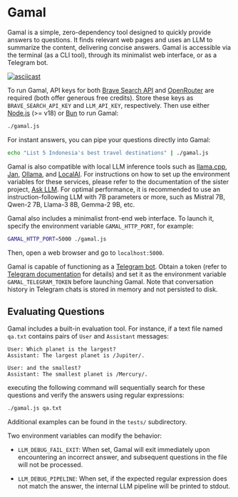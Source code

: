 # Gamal

Gamal is a simple, zero-dependency tool designed to quickly provide answers to questions. It finds relevant web pages and uses an LLM to summarize the content, delivering concise answers.  Gamal is accessible via the terminal (as a CLI tool), through its minimalist web interface, or as a Telegram bot.

[![asciicast](https://asciinema.org/a/668554.svg)](https://asciinema.org/a/668554)

To run Gamal, API keys for both [Brave Search API](https://brave.com/search/api/) and [OpenRouter](https://openrouter.ai) are required (both offer generous free credits). Store these keys as `BRAVE_SEARCH_API_KEY` and `LLM_API_KEY`, respectively. Then use either [Node.js](https://nodejs.org) (>= v18) or [Bun](https://bun.sh) to run Gamal:

```bash
./gamal.js
```

For instant answers, you can pipe your questions directly into Gamal:
```bash
echo "List 5 Indonesia's best travel destinations" | ./gamal.js
```

Gamal is also compatible with local LLM inference tools such as [llama.cpp](https://github.com/ggerganov/llama.cpp), [Jan](https://jan.ai), [Ollama](https://ollama.com), and [LocalAI](https://localai.io). For instructions on how to set up the environment variables for these services, please refer to the documentation of the sister project, [Ask LLM](https://github.com/ariya/ask-llm?tab=readme-ov-file#using-local-llm-servers). For optimal performance, it is recommended to use an instruction-following LLM with 7B parameters or more, such as Mistral 7B, Qwen-2 7B, Llama-3 8B, Gemma-2 9B, etc.

Gamal also includes a minimalist front-end web interface. To launch it, specify the environment variable `GAMAL_HTTP_PORT`, for example:
```bash
GAMAL_HTTP_PORT=5000 ./gamal.js
```
Then, open a web browser and go to `localhost:5000`.

Gamal is capable of functioning as a [Telegram bot](https://core.telegram.org/bots). Obtain a token (refer to [Telegram documentation](https://core.telegram.org/bots/tutorial#obtain-your-bot-token) for details) and set it as the environment variable `GAMAL_TELEGRAM_TOKEN` before launching Gamal. Note that conversation history in Telegram chats is stored in memory and not persisted to disk.


## Evaluating Questions

Gamal includes a built-in evaluation tool. For instance, if a text file named `qa.txt` contains pairs of `User` and `Assistant` messages:

```
User: Which planet is the largest?
Assistant: The largest planet is /Jupiter/.

User: and the smallest?
Assistant: The smallest planet is /Mercury/.
```

executing the following command will sequentially search for these questions and verify the answers using regular expressions:
```bash
./gamal.js qa.txt
```

Additional examples can be found in the `tests/` subdirectory.

Two environment variables can modify the behavior:

* `LLM_DEBUG_FAIL_EXIT`: When set, Gamal will exit immediately upon encountering an incorrect answer, and subsequent questions in the file will not be processed.

* `LLM_DEBUG_PIPELINE`: When set, if the expected regular expression does not match the answer, the internal LLM pipeline will be printed to stdout.